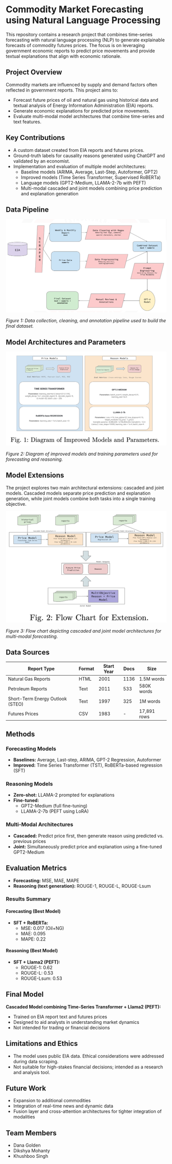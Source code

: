 # Commodity Market Forecasting using Natural Language Processing

This repository contains a research project that combines time-series forecasting with natural language processing (NLP) to generate explainable forecasts of commodity futures prices. The focus is on leveraging government economic reports to predict price movements and provide textual explanations that align with economic rationale.

## Project Overview

Commodity markets are influenced by supply and demand factors often reflected in government reports. This project aims to:

- Forecast future prices of oil and natural gas using historical data and textual analysis of Energy Information Administration (EIA) reports.
- Generate economic explanations for predicted price movements.
- Evaluate multi-modal model architectures that combine time-series and text features.

## Key Contributions

- A custom dataset created from EIA reports and futures prices.
- Ground-truth labels for causality reasons generated using ChatGPT and validated by an economist.
- Implementation and evaluation of multiple model architectures:
  - Baseline models (ARIMA, Average, Last-Step, Autoformer, GPT2)
  - Improved models (Time Series Transformer, Supervised RoBERTa)
  - Language models (GPT2-Medium, LLAMA-2-7b with PEFT)
  - Multi-modal cascaded and joint models combining price prediction and explanation generation

## Data Pipeline

![Data Pipeline](./images/data-pipeline.png)

*Figure 1: Data collection, cleaning, and annotation pipeline used to build the final dataset.*

## Model Architectures and Parameters

![Improved Models Diagram](./images/model-architecture.png)

*Figure 2: Diagram of improved models and training parameters used for forecasting and reasoning.*

## Model Extensions

The project explores two main architectural extensions: cascaded and joint models. Cascaded models separate price prediction and explanation generation, while joint models combine both tasks into a single training objective.

![Flow Chart for Extension](./images/cascaded-vs-joint-flow.png)

*Figure 3: Flow chart depicting cascaded and joint model architectures for multi-modal forecasting.*

## Data Sources

| Report Type            | Format | Start Year | Docs | Size      |
|------------------------|--------|------------|------|-----------|
| Natural Gas Reports    | HTML   | 2001       | 1136 | 1.5M words|
| Petroleum Reports      | Text   | 2011       | 533  | 580K words|
| Short-Term Energy Outlook (STEO) | Text | 1997 | 325  | 1M words  |
| Futures Prices         | CSV    | 1983       | -    | 17,891 rows|

## Methods

### Forecasting Models

- **Baselines:** Average, Last-step, ARIMA, GPT-2 Regression, Autoformer
- **Improved:** Time Series Transformer (TST), RoBERTa-based regression (SFT)

### Reasoning Models

- **Zero-shot:** LLAMA-2 prompted for explanations
- **Fine-tuned:** 
  - GPT2-Medium (full fine-tuning)
  - LLAMA-2-7b (PEFT using LoRA)

### Multi-Modal Architectures

- **Cascaded:** Predict price first, then generate reason using predicted vs. previous prices
- **Joint:** Simultaneously predict price and explanation using a fine-tuned GPT2-Medium

## Evaluation Metrics

- **Forecasting:** MSE, MAE, MAPE
- **Reasoning (text generation):** ROUGE-1, ROUGE-L, ROUGE-Lsum

### Results Summary

#### Forecasting (Best Model)

- **SFT + RoBERTa:** 
  - MSE: 0.017 (Oil+NG)
  - MAE: 0.095
  - MAPE: 0.22

#### Reasoning (Best Model)

- **SFT + Llama2 (PEFT):**
  - ROUGE-1: 0.62
  - ROUGE-L: 0.53
  - ROUGE-Lsum: 0.53

## Final Model

**Cascaded Model combining Time-Series Transformer + Llama2 (PEFT):**

- Trained on EIA report text and futures prices
- Designed to aid analysts in understanding market dynamics
- Not intended for trading or financial decisions

## Limitations and Ethics

- The model uses public EIA data. Ethical considerations were addressed during data scraping.
- Not suitable for high-stakes financial decisions; intended as a research and analysis tool.

## Future Work

- Expansion to additional commodities
- Integration of real-time news and dynamic data
- Fusion layer and cross-attention architectures for tighter integration of modalities

## Team Members

- Dana Golden  
- Dikshya Mohanty  
- Khushboo Singh
